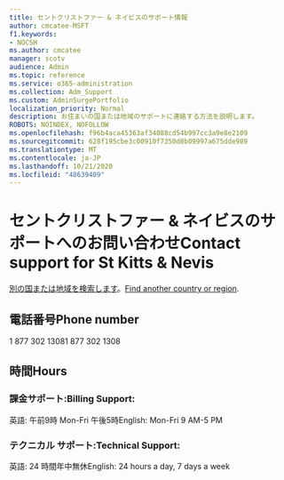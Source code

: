 ```yaml
---
title: セントクリストファー & ネイビスのサポート情報
author: cmcatee-MSFT
f1.keywords:
- NOCSH
ms.author: cmcatee
manager: scotv
audience: Admin
ms.topic: reference
ms.service: o365-administration
ms.collection: Adm_Support
ms.custom: AdminSurgePortfolio
localization_priority: Normal
description: お住まいの国または地域のサポートに連絡する方法を説明します。
ROBOTS: NOINDEX, NOFOLLOW
ms.openlocfilehash: f96b4aca45363af34088cd54b997cc3a9e8e2109
ms.sourcegitcommit: 628f195cbe3c00910f7350d8b09997a675dde989
ms.translationtype: MT
ms.contentlocale: ja-JP
ms.lasthandoff: 10/21/2020
ms.locfileid: "48639409"
---
```

# <a name="contact-support-for-st-kitts--nevis"></a><span data-ttu-id="16ae2-103">セントクリストファー & ネイビスのサポートへのお問い合わせ</span><span class="sxs-lookup"><span data-stu-id="16ae2-103">Contact support for St Kitts & Nevis</span></span>

<span data-ttu-id="16ae2-104">[別の国または地域を検索します](../contact-support-for-business-products.md)。</span><span class="sxs-lookup"><span data-stu-id="16ae2-104">[Find another country or region](../contact-support-for-business-products.md).</span></span>

## <a name="phone-number"></a><span data-ttu-id="16ae2-105">電話番号</span><span class="sxs-lookup"><span data-stu-id="16ae2-105">Phone number</span></span>
<span data-ttu-id="16ae2-106">1 877 302 1308</span><span class="sxs-lookup"><span data-stu-id="16ae2-106">1 877 302 1308</span></span>

## <a name="hours"></a><span data-ttu-id="16ae2-107">時間</span><span class="sxs-lookup"><span data-stu-id="16ae2-107">Hours</span></span>
### <a name="billing-support"></a><span data-ttu-id="16ae2-108">課金サポート:</span><span class="sxs-lookup"><span data-stu-id="16ae2-108">Billing Support:</span></span>

<span data-ttu-id="16ae2-109">英語: 午前9時 Mon-Fri 午後5時</span><span class="sxs-lookup"><span data-stu-id="16ae2-109">English: Mon-Fri 9 AM-5 PM</span></span>

### <a name="technical-support"></a><span data-ttu-id="16ae2-110">テクニカル サポート:</span><span class="sxs-lookup"><span data-stu-id="16ae2-110">Technical Support:</span></span>

<span data-ttu-id="16ae2-111">英語: 24 時間年中無休</span><span class="sxs-lookup"><span data-stu-id="16ae2-111">English: 24 hours a day, 7 days a week</span></span>
